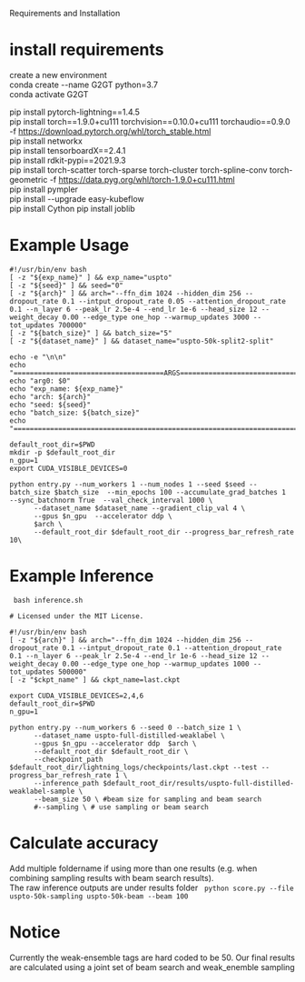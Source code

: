 Requirements and Installation

# install requirements
create a new environment \
conda create --name G2GT python=3.7 \
conda activate G2GT 

pip install pytorch-lightning==1.4.5  \
pip install torch==1.9.0+cu111 torchvision==0.10.0+cu111 torchaudio==0.9.0 -f https://download.pytorch.org/whl/torch_stable.html \
pip install networkx \
pip install tensorboardX==2.4.1 \
pip install rdkit-pypi==2021.9.3 \
pip install torch-scatter torch-sparse torch-cluster torch-spline-conv torch-geometric -f https://data.pyg.org/whl/torch-1.9.0+cu111.html \
pip install pympler \
pip install --upgrade easy-kubeflow \
pip install Cython
pip install joblib


# Example Usage
```
#!/usr/bin/env bash
[ -z "${exp_name}" ] && exp_name="uspto"
[ -z "${seed}" ] && seed="0"
[ -z "${arch}" ] && arch="--ffn_dim 1024 --hidden_dim 256 --dropout_rate 0.1 --intput_dropout_rate 0.05 --attention_dropout_rate 0.1 --n_layer 6 --peak_lr 2.5e-4 --end_lr 1e-6 --head_size 12 --weight_decay 0.00 --edge_type one_hop --warmup_updates 3000 --tot_updates 700000"
[ -z "${batch_size}" ] && batch_size="5"
[ -z "${dataset_name}" ] && dataset_name="uspto-50k-split2-split"

echo -e "\n\n"
echo "=====================================ARGS======================================"
echo "arg0: $0"
echo "exp_name: ${exp_name}"      
echo "arch: ${arch}"             
echo "seed: ${seed}"             
echo "batch_size: ${batch_size}" 
echo "==============================================================================="

default_root_dir=$PWD
mkdir -p $default_root_dir
n_gpu=1
export CUDA_VISIBLE_DEVICES=0

python entry.py --num_workers 1 --num_nodes 1 --seed $seed --batch_size $batch_size  --min_epochs 100 --accumulate_grad_batches 1  --sync_batchnorm True  --val_check_interval 1000 \
      --dataset_name $dataset_name --gradient_clip_val 4 \
      --gpus $n_gpu  --accelerator ddp \
      $arch \
      --default_root_dir $default_root_dir --progress_bar_refresh_rate 10\ 
```
# Example Inference  
``` bash inference.sh```

``` # Copyright (c) Microsoft Corporation.
# Licensed under the MIT License.

#!/usr/bin/env bash
[ -z "${arch}" ] && arch="--ffn_dim 1024 --hidden_dim 256 --dropout_rate 0.1 --intput_dropout_rate 0.1 --attention_dropout_rate 0.1 --n_layer 6 --peak_lr 2.5e-4 --end_lr 1e-6 --head_size 12 --weight_decay 0.00 --edge_type one_hop --warmup_updates 1000 --tot_updates 500000"
[ -z "$ckpt_name" ] && ckpt_name=last.ckpt

export CUDA_VISIBLE_DEVICES=2,4,6
default_root_dir=$PWD
n_gpu=1

python entry.py --num_workers 6 --seed 0 --batch_size 1 \
      --dataset_name uspto-full-distilled-weaklabel \
      --gpus $n_gpu --accelerator ddp  $arch \
      --default_root_dir $default_root_dir \
      --checkpoint_path $default_root_dir/lightning_logs/checkpoints/last.ckpt --test --progress_bar_refresh_rate 1 \
      --inference_path $default_root_dir/results/uspto-full-distilled-weaklabel-sample \
      --beam_size 50 \ #beam size for sampling and beam search
      #--sampling \ # use sampling or beam search
```


# Calculate accuracy
Add multiple foldername if using more than one results (e.g. when combining sampling results with beam search results).  
The raw inference outputs are under results folder
``` python score.py --file uspto-50k-sampling uspto-50k-beam --beam 100``` 

# Notice 
Currently the weak-ensemble tags are hard coded to be 50.
Our final results are calculated using a joint set of beam search and weak_enemble sampling
